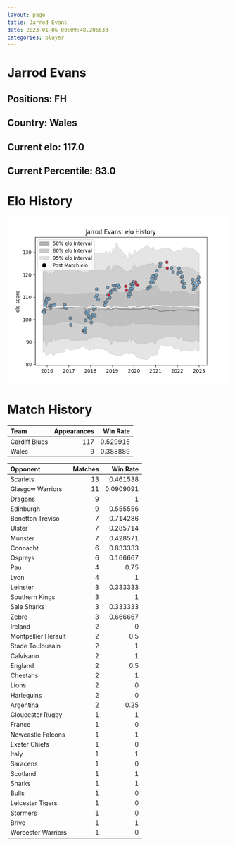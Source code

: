 ```yaml
---  
layout: page  
title: Jarrod Evans  
date: 2023-01-06 00:09:48.206633  
categories: player  
---
```

# Jarrod Evans

## Positions: FH

## Country: Wales

## Current elo: 117.0

## Current Percentile: 83.0

# Elo History


![elo history](history_JarrodEvans.png)
# Match History


| Team          |   Appearances |   Win Rate |
|:--------------|--------------:|-----------:|
| Cardiff Blues |           117 |   0.529915 |
| Wales         |             9 |   0.388889 |

| Opponent            |   Matches |   Win Rate |
|:--------------------|----------:|-----------:|
| Scarlets            |        13 |  0.461538  |
| Glasgow Warriors    |        11 |  0.0909091 |
| Dragons             |         9 |  1         |
| Edinburgh           |         9 |  0.555556  |
| Benetton Treviso    |         7 |  0.714286  |
| Ulster              |         7 |  0.285714  |
| Munster             |         7 |  0.428571  |
| Connacht            |         6 |  0.833333  |
| Ospreys             |         6 |  0.166667  |
| Pau                 |         4 |  0.75      |
| Lyon                |         4 |  1         |
| Leinster            |         3 |  0.333333  |
| Southern Kings      |         3 |  1         |
| Sale Sharks         |         3 |  0.333333  |
| Zebre               |         3 |  0.666667  |
| Ireland             |         2 |  0         |
| Montpellier Herault |         2 |  0.5       |
| Stade Toulousain    |         2 |  1         |
| Calvisano           |         2 |  1         |
| England             |         2 |  0.5       |
| Cheetahs            |         2 |  1         |
| Lions               |         2 |  0         |
| Harlequins          |         2 |  0         |
| Argentina           |         2 |  0.25      |
| Gloucester Rugby    |         1 |  1         |
| France              |         1 |  0         |
| Newcastle Falcons   |         1 |  1         |
| Exeter Chiefs       |         1 |  0         |
| Italy               |         1 |  1         |
| Saracens            |         1 |  0         |
| Scotland            |         1 |  1         |
| Sharks              |         1 |  1         |
| Bulls               |         1 |  0         |
| Leicester Tigers    |         1 |  0         |
| Stormers            |         1 |  0         |
| Brive               |         1 |  1         |
| Worcester Warriors  |         1 |  0         |